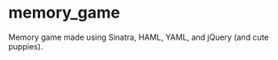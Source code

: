 memory_game
===========

Memory game made using Sinatra, HAML, YAML, and jQuery (and cute puppies). 
